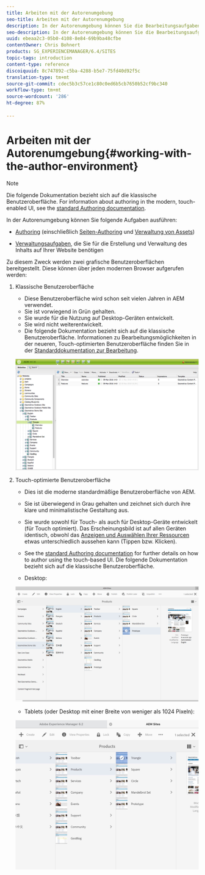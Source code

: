 ```yaml
---
title: Arbeiten mit der Autorenumgebung
seo-title: Arbeiten mit der Autorenumgebung
description: In der Autorenumgebung können Sie die Bearbeitungsaufgaben ausführen (einschließlich der Seitenbearbeitung und der Asset-Verwaltung) und Aufgaben verwalten, die für die Erstellung und Aktualisierung des Website-Inhalts erforderlich sind.
seo-description: In der Autorenumgebung können Sie die Bearbeitungsaufgaben ausführen (einschließlich der Seitenbearbeitung und der Asset-Verwaltung) und Aufgaben verwalten, die für die Erstellung und Aktualisierung des Website-Inhalts erforderlich sind.
uuid: ebeaa2c3-05b0-4108-8e84-69b9ba48cfbe
contentOwner: Chris Bohnert
products: SG_EXPERIENCEMANAGER/6.4/SITES
topic-tags: introduction
content-type: reference
discoiquuid: 8c747892-c5ba-4288-b5e7-75fd40d92f5c
translation-type: tm+mt
source-git-commit: cdec5b3c57ce1c80c0ed6b5cb7650b52cf9bc340
workflow-type: tm+mt
source-wordcount: '286'
ht-degree: 87%

---
```



# Arbeiten mit der Autorenumgebung{#working-with-the-author-environment}

>[!NOTE]
>
>Die folgende Dokumentation bezieht sich auf die klassische Benutzeroberfläche. For information about authoring in the modern, touch-enabled UI, see the [standard Authoring documentation](/help/assets/assets.md).

In der Autorenumgebung können Sie folgende Aufgaben ausführen:

* [Authoring](/help/sites-authoring/author.md) (einschließlich [Seiten-Authoring](/help/sites-authoring/qg-page-authoring.md) und [Verwaltung von Assets](/help/assets/assets.md))

* [Verwaltungsaufgaben](/help/sites-administering/administer-best-practices.md), die Sie für die Erstellung und Verwaltung des Inhalts auf Ihrer Website benötigen

Zu diesem Zweck werden zwei grafische Benutzeroberflächen bereitgestellt. Diese können über jeden modernen Browser aufgerufen werden:

1. Klassische Benutzeroberfläche

   * Diese Benutzeroberfläche wird schon seit vielen Jahren in AEM verwendet.
   * Sie ist vorwiegend in Grün gehalten.
   * Sie wurde für die Nutzung auf Desktop-Geräten entwickelt.
   * Sie wird nicht weiterentwickelt.
   * Die folgende Dokumentation bezieht sich auf die klassische Benutzeroberfläche. Informationen zu Bearbeitungsmöglichkeiten in der neueren, Touch-optimierten Benutzeroberfläche finden Sie in der [Standarddokumentation zur Bearbeitung](/help/sites-authoring/author.md).

   ![chlimage_1-149](assets/chlimage_1-149.png)

1. Touch-optimierte Benutzeroberfläche

   * Dies ist die moderne standardmäßige Benutzeroberfläche von AEM.
   * Sie ist überwiegend in Grau gehalten und zeichnet sich durch ihre klare und minimalistische Gestaltung aus.
   * Sie wurde sowohl für Touch- als auch für Desktop-Geräte entwickelt (für Touch optimiert). Das Erscheinungsbild ist auf allen Geräten identisch, obwohl das [Anzeigen und Auswählen Ihrer Ressourcen](/help/sites-authoring/basic-handling.md) etwas unterschiedlich aussehen kann (Tippen bzw. Klicken).  
   * See the [standard Authoring documentation](/help/sites-authoring/author.md) for further details on how to author using the touch-based UI. Die folgende Dokumentation bezieht sich auf die klassische Benutzeroberfläche.

   * Desktop:

   ![chlimage_1-150](assets/chlimage_1-150.png)

   * Tablets (oder Desktop mit einer Breite von weniger als 1024 Pixeln):

   ![chlimage_1-7](assets/chlimage_1-7.jpeg)

